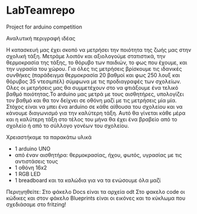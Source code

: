 # LabTeamrepo
Project for arduino competition

Αναλυτική περιγραφή ιδέας 

Η κατασκευή μας έχει σκοπό να μετρήσει την ποιότητα της ζωής μας στην σχολική τάξη. Μετράμε λοιπόν και αξιολογούμε στατιστικά, την θερμοκρασία της τάξης, το θόρυβο των παιδιών, το φως που έχουμε, και την υγρασία του χώρου. Για όλες τις μετρήσεις βρίσκουμε τις ιδανικές συνθήκες (παράδειγμα θερμοκρασία 20 βαθμοί και φως 250 λουξ και θόρυβος 35 ντεσιμπέλ) σύμφωνα με τις προδιαγραφές των σχολείων. Ολες οι μετρήσεις μας θα συμμετέχουν στο να φτιάξουμε ένα τελικό βαθμό ποιότητας.Το arduino μας  μετρά με τους αισθητήρες, υπολογίζει τον βαθμό και θα τον δείχνει σε οθόνη μαζί με τις μετρήσεις μία μία.
Στόχος είναι να μπει ένα arduino σε κάθε αίθουσα του σχολείου και να κάνουμε διαγωνισμό για την καλύτερη τάξη. Αυτό θα γίνεται κάθε μέρα και η καλύτερη τάξη στο τέλος του μήνα θα έχει ένα βραβείο από το σχολείο ή από το σύλλογο γονέων του σχολείου.

Χρειαστήκαμε τα παρακάτω υλικά
- 1 arduino UNO
- από έναν αισθητήρα: θερμοκρασίας, ήχου, φωτός, υγρασίας με τις αντιστάσεις τους
- 1 οθόνη 16x2 
- 1 RGB LED
- 1 breadboard και τα καλώδια για να τα ενώσουμε όλα μαζί 

Περιηγηθείτε: 
Στο φάκελο Docs είναι τα αρχεία odt 
Στο φακελο code οι κώδικες
και στον φάκελο Blueprints είναι οι εικόνες και το κύκλωμα που σχεδιάσαμε στο fritzing!
